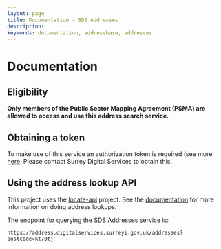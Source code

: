 ```yaml
---
layout: page
title: Documentation - SDS Addresses
description: 
keywords: documentation, addressbase, addresses
---
```


# Documentation

## Eligibility

**Only members of the Public Sector Mapping Agreement (PSMA) are allowed to access and use this address search service.**


## Obtaining a token

To make use of this service an authorization token is required (see more [here](https://github.com/surreydigitalservices/locate-api#authorization). Please contact Surrey Digital Services to obtain this.


## Using the address lookup API

This project uses the [locate-api](https://github.com/surreydigitalservices/locate-api) project. See the [documentation](https://github.com/surreydigitalservices/locate-api#address-lookups) for more information on doing address lookups.

The endpoint for querying the SDS Addresses service is:

`https://address.digitalservices.surreyi.gov.uk/addresses?postcode=kt70tj`

